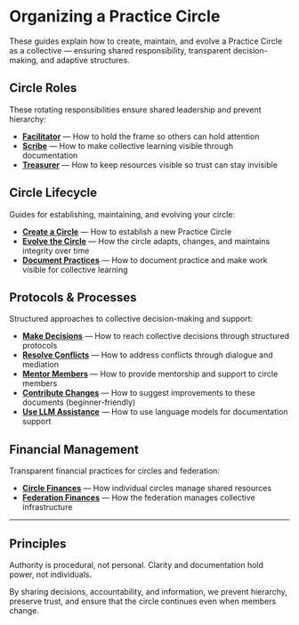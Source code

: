 # Organizing a Practice Circle

These guides explain how to create, maintain, and evolve a Practice Circle as a collective — ensuring shared responsibility, transparent decision-making, and adaptive structures.

## Circle Roles

These rotating responsibilities ensure shared leadership and prevent hierarchy:

- **[Facilitator](roles/facilitator.md)** — How to hold the frame so others can hold attention
- **[Scribe](roles/scribe.md)** — How to make collective learning visible through documentation
- **[Treasurer](roles/treasurer.md)** — How to keep resources visible so trust can stay invisible

## Circle Lifecycle

Guides for establishing, maintaining, and evolving your circle:

- **[Create a Circle](lifecycle/create_a_circle.md)** — How to establish a new Practice Circle
- **[Evolve the Circle](lifecycle/evolve_the_circle.md)** — How the circle adapts, changes, and maintains integrity over time
- **[Document Practices](lifecycle/document_practices.md)** — How to document practice and make work visible for collective learning

## Protocols & Processes

Structured approaches to collective decision-making and support:

- **[Make Decisions](protocols/make_decisions.md)** — How to reach collective decisions through structured protocols
- **[Resolve Conflicts](protocols/resolve_conflicts.md)** — How to address conflicts through dialogue and mediation
- **[Mentor Members](protocols/mentor_members.md)** — How to provide mentorship and support to circle members
- **[Contribute Changes](protocols/contribute_changes.md)** — How to suggest improvements to these documents (beginner-friendly)
- **[Use LLM Assistance](protocols/use_llm_assistance.md)** — How to use language models for documentation support

## Financial Management

Transparent financial practices for circles and federation:

- **[Circle Finances](finances/circle_finances.md)** — How individual circles manage shared resources
- **[Federation Finances](finances/federation_finances.md)** — How the federation manages collective infrastructure

---

## Principles

Authority is procedural, not personal. Clarity and documentation hold power, not individuals.

By sharing decisions, accountability, and information, we prevent hierarchy, preserve trust, and ensure that the circle continues even when members change.

